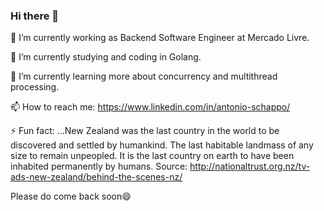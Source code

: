 ### Hi there 👋

🔭 I’m currently working as Backend Software Engineer at Mercado Livre.

🌱 I’m currently studying and coding in Golang.

🌱 I’m currently learning more about concurrency and multithread processing.

📫 How to reach me: 
    https://www.linkedin.com/in/antonio-schappo/

⚡ Fun fact: ...New Zealand was the last country in the world to be discovered and settled by humankind. The last habitable landmass of any size to remain unpeopled. It is the last country on earth to have been inhabited permanently by humans. Source: http://nationaltrust.org.nz/tv-ads-new-zealand/behind-the-scenes-nz/

Please do come back soon😄

<!--
**AntonioSchappo/AntonioSchappo** is a ✨ _special_ ✨ repository because its `README.md` (this file) appears on your GitHub profile.

Here are some ideas to get you started:

- 🔭 I’m currently working on ...
- 🌱 I’m currently learning ...
- 👯 I’m looking to collaborate on ...
- 🤔 I’m looking for help with ...
- 💬 Ask me about ...
- 📫 How to reach me: ...
- 😄 Pronouns: ...
- ⚡ Fun fact: ...
-->
